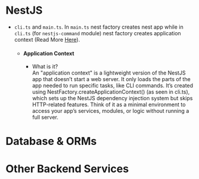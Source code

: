 # NestJS
- `cli.ts` and `main.ts`. In `main.ts` nest factory creates nest app while in `cli.ts` (for `nestjs-command` module) nest factory creates application context (Read More [Here](https://docs.nestjs.com/standalone-applications)).
  - #### Application Context <br/>
    - What is it? <br/>
An "application context" is a lightweight version of the NestJS app that doesn’t start a web server. It only loads the parts of the app needed to run specific tasks, like CLI commands.
It’s created using NestFactory.createApplicationContext() (as seen in cli.ts), which sets up the NestJS dependency injection system but skips HTTP-related features.
Think of it as a minimal environment to access your app’s services, modules, or logic without running a full server.

# Database & ORMs

# Other Backend Services
